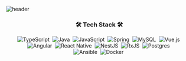 ![header](https://capsule-render.vercel.app/api?type=wave&color=e8e8&height=300&section=header&text=HeeyounSong&fontSize=90)

<h3 align="center">🛠 Tech Stack 🛠</h3>

<p align="center">
  <img alt="TypeScript" src="https://img.shields.io/badge/typescript%20-%23007ACC.svg?&style=for-the-badge&logo=typescript&logoColor=white"/>&nbsp 
  <img alt="Java" src="https://img.shields.io/badge/java-%23ED8B00.svg?&style=for-the-badge&logo=java&logoColor=white"/>&nbsp 
  <img alt="JavaScript" src="https://img.shields.io/badge/javascript%20-%23323330.svg?&style=for-the-badge&logo=javascript&logoColor=%23F7DF1E"/>&nbsp 
  <img alt="Spring" src="https://img.shields.io/badge/spring%20-%236DB33F.svg?&style=for-the-badge&logo=spring&logoColor=white"/>&nbsp 
  <img alt="MySQL" src="https://img.shields.io/badge/mysql-%2300f.svg?&style=for-the-badge&logo=mysql&logoColor=white"/>&nbsp
  <img alt="Vue.js" src="https://img.shields.io/badge/vuejs%20-%2335495e.svg?&style=for-the-badge&logo=vue.js&logoColor=%234FC08D"/>&nbsp
  <br>
  <img alt="Angular" src="https://img.shields.io/badge/angular%20-%23DD0031.svg?&style=for-the-badge&logo=angular&logoColor=white"/>&nbsp
  <img alt="React Native" src="https://img.shields.io/badge/react_native%20-%2320232a.svg?&style=for-the-badge&logo=react&logoColor=%2361DAFB"/>&nbsp
  <img alt="NestJS" src="https://img.shields.io/badge/nestjs%20-%23E0234E.svg?&style=for-the-badge&logo=nestjs&logoColor=white" />&nbsp
  <img alt="RxJS" src="https://img.shields.io/badge/rxjs-%23B7178C.svg?&style=for-the-badge&logo=reactivex&logoColor=white" />&nbsp
  <img alt="Postgres" src ="https://img.shields.io/badge/postgres-%23316192.svg?&style=for-the-badge&logo=postgresql&logoColor=white"/>&nbsp
  <br>
  <img alt="Ansible" src="https://img.shields.io/badge/ansible%20-%231A1918.svg?&style=for-the-badge&logo=ansible&logoColor=white"/>&nbsp
  <img alt="Docker" src="https://img.shields.io/badge/docker%20-%230db7ed.svg?&style=for-the-badge&logo=docker&logoColor=white"/>&nbsp
</p>

<br>
<br>
